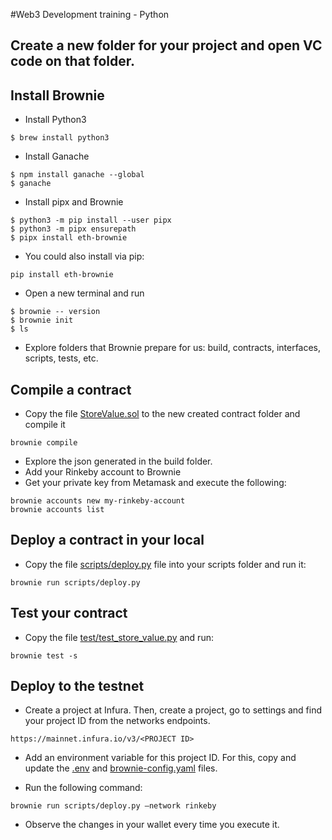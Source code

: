 #Web3 Development training - Python
 

## Create a new folder for your project and open VC code on that folder.

## Install Brownie

- Install Python3

```
$ brew install python3
```

- Install Ganache

```
$ npm install ganache --global
$ ganache
```

- Install pipx and Brownie

```
$ python3 -m pip install --user pipx
$ python3 -m pipx ensurepath 
$ pipx install eth-brownie
```

- You could also install via pip:

```
pip install eth-brownie
```

- Open a new terminal and run

```
$ brownie -- version
$ brownie init
$ ls
```

- Explore folders that Brownie prepare for us: build, contracts, interfaces, scripts, tests, etc.

## Compile a contract

- Copy the file [StoreValue.sol](https://github.com/gonzaloronvera/web3_development_training_python/blob/main/contracts/StoreValue.sol) to the new created contract folder and compile it

```
brownie compile
```

- Explore the json generated in the build folder.
- Add your Rinkeby account to Brownie
- Get your private key from Metamask and execute the following:

```
brownie accounts new my-rinkeby-account
brownie accounts list
```

## Deploy a contract in your local

- Copy the file [scripts/deploy.py](https://github.com/gonzaloronvera/web3_development_training_python/blob/main/scripts/deploy.py) file into your scripts folder and run it:

```
brownie run scripts/deploy.py
```

## Test your contract

- Copy the file [test/test_store_value.py](https://github.com/gonzaloronvera/web3_development_training_python/blob/main/tests/test_store_value.py) and run:

```
brownie test -s
```

## Deploy to the testnet

- Create a project at Infura. Then, create a project, go to settings and find your project ID from the networks endpoints.

```
https://mainnet.infura.io/v3/<PROJECT ID>
```

- Add an environment variable for this project ID. For this, copy and update the [.env](https://github.com/gonzaloronvera/web3_development_training_python/blob/main/.env) and [brownie-config.yaml](https://github.com/gonzaloronvera/web3_development_training_python/blob/main/brownie-config.yaml) files.

- Run the following command:

```
brownie run scripts/deploy.py —network rinkeby
```

- Observe the changes in your wallet every time you execute it.
